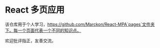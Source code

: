 # React 多页应用

该仓库用于个人学习，https://github.com/Marckon/React-MPA`pages`文件夹下。每一个页面代表一个不同的知识点。

欢迎批评指正，友善交流。
